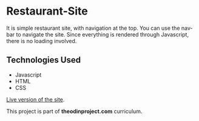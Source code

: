 # Restaurant-Site

It is simple restaurant site, with navigation at the top. You can use the nav-bar to navigate the site. 
Since everything is rendered through Javascript, there is no loading involved.

## Technologies Used
* Javascript
* HTML
* CSS 

[Live version of the site](https://saadshoaib.github.io/Restaurant-Site/dist/index.html#).

This project is part of **theodinproject.com** curriculum.
